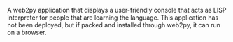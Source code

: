 A web2py application that displays a user-friendly console that acts as LISP interpreter for people that are learning the language. This application has not been deployed, but if packed and installed through web2py, it can run on a browser.
